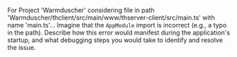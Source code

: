 For Project 'Warmduscher' considering file in path 'Warmduscher/thclient/src/main/www/thserver-client/src/main.ts' with name 'main.ts'... 
Imagine that the `AppModule` import is incorrect (e.g., a typo in the path).  Describe how this error would manifest during the application's startup, and what debugging steps you would take to identify and resolve the issue.